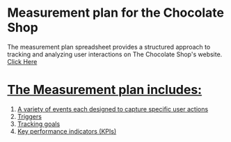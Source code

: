 # Measurement plan for the Chocolate Shop
The measurement plan spreadsheet provides a structured approach to tracking and analyzing user interactions on The Chocolate Shop's website. <a href="https://docs.google.com/spreadsheets/d/1N0Zxet_zUq0Eh3gY5fXSu8Pz7FIuuwEz-bSCSxpQn0Y/edit?usp=sharing">Click Here

# The Measurement plan includes:
1. A variety of events each designed to capture specific user actions
2. Triggers
3. Tracking goals
4. Key performance indicators (KPIs)
